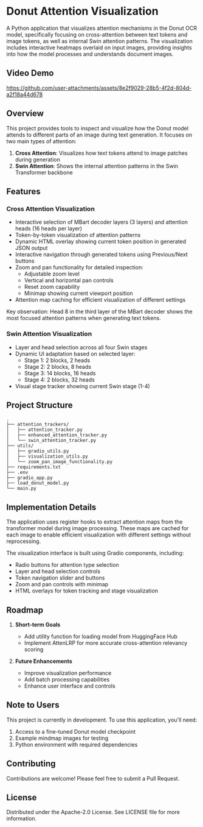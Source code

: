 # Donut Attention Visualization

A Python application that visualizes attention mechanisms in the Donut OCR model, specifically focusing on cross-attention between text tokens and image tokens, as well as internal Swin attention patterns. The visualization includes interactive heatmaps overlaid on input images, providing insights into how the model processes and understands document images.

## Video Demo


https://github.com/user-attachments/assets/8e2f9029-28b5-4f2d-804d-a2f18a44d678



## Overview

This project provides tools to inspect and visualize how the Donut model attends to different parts of an image during text generation. It focuses on two main types of attention:

1. **Cross Attention**: Visualizes how text tokens attend to image patches during generation
2. **Swin Attention**: Shows the internal attention patterns in the Swin Transformer backbone

## Features

### Cross Attention Visualization

- Interactive selection of MBart decoder layers (3 layers) and attention heads (16 heads per layer)
- Token-by-token visualization of attention patterns
- Dynamic HTML overlay showing current token position in generated JSON output
- Interactive navigation through generated tokens using Previous/Next buttons
- Zoom and pan functionality for detailed inspection:
  - Adjustable zoom level
  - Vertical and horizontal pan controls
  - Reset zoom capability
  - Minimap showing current viewport position
- Attention map caching for efficient visualization of different settings

Key observation: Head 8 in the third layer of the MBart decoder shows the most focused attention patterns when generating text tokens.

### Swin Attention Visualization

- Layer and head selection across all four Swin stages
- Dynamic UI adaptation based on selected layer:
  - Stage 1: 2 blocks, 2 heads
  - Stage 2: 2 blocks, 8 heads
  - Stage 3: 14 blocks, 16 heads
  - Stage 4: 2 blocks, 32 heads
- Visual stage tracker showing current Swin stage (1-4)

## Project Structure

```
.
├── attention_trackers/
│   ├── attention_tracker.py
│   ├── enhanced_attention_tracker.py
│   └── swin_attention_tracker.py
├── utils/
│   ├── gradio_utils.py
│   ├── visualization_utils.py
│   └── zoom_pan_image_functionality.py
├── requirements.txt
├── .env
├── gradio_app.py
├── load_donut_model.py
└── main.py
```

## Implementation Details

The application uses register hooks to extract attention maps from the transformer model during image processing. These maps are cached for each image to enable efficient visualization with different settings without reprocessing.

The visualization interface is built using Gradio components, including:
- Radio buttons for attention type selection
- Layer and head selection controls
- Token navigation slider and buttons
- Zoom and pan controls with minimap
- HTML overlays for token tracking and stage visualization

## Roadmap

1. **Short-term Goals**
   - Add utility function for loading model from HuggingFace Hub
   - Implement AttenLRP for more accurate cross-attention relevancy scoring

2. **Future Enhancements**
   - Improve visualization performance
   - Add batch processing capabilities
   - Enhance user interface and controls

## Note to Users

This project is currently in development. To use this application, you'll need:
1. Access to a fine-tuned Donut model checkpoint
2. Example mindmap images for testing
3. Python environment with required dependencies

## Contributing

Contributions are welcome! Please feel free to submit a Pull Request.

## License

Distributed under the Apache-2.0 License. See LICENSE file for more information.

